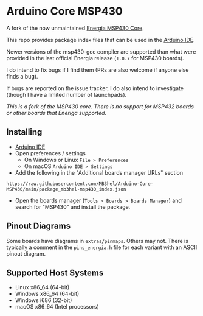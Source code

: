 # Arduino Core MSP430

A fork of the now unmaintained [Energia MSP430 Core](https://github.com/energia/msp430-lg-core).

This repo provides package index files that can be used in the [Arduino IDE](https://www.arduino.cc/en/software).


Newer versions of the msp430-gcc compiler are supported than what were provided in the last official Energia release (`1.0.7` for MSP430 boards).

I do intend to fix bugs if I find them (PRs are also welcome if anyone else finds a bug).

If bugs are reported on the issue tracker, I do also intend to investigate (though I have a limited number of launchpads).


*This is a fork of the MSP430 core. There is no support for MSP432 boards or other boards that Eneriga supported.*


## Installing

- [Arduino IDE](https://www.arduino.cc/en/software)
- Open preferences / settings
    - On Windows or Linux `File > Preferences`
    - On macOS `Arduino IDE > Settings`
- Add the following in the "Additional boards manager URLs" section

```
https://raw.githubusercontent.com/MB3hel/Arduino-Core-MSP430/main/package_mb3hel-msp430_index.json
```

- Open the boards manager (`Tools > Boards > Boards Manager`) and search for "MSP430" and install the package.


## Pinout Diagrams

Some boards have diagrams in `extras/pinmaps`. Others may not. There is typically a comment in the `pins_energia.h` file for each variant with an ASCII pinout diagram.


## Supported Host Systems

- Linux x86_64 (64-bit)
- Windows x86_64 (64-bit)
- Windows i686 (32-bit)
- macOS x86_64 (Intel processors)
